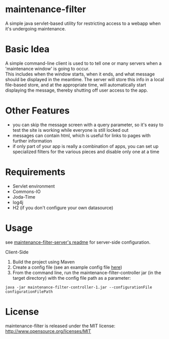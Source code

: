 maintenance-filter
==================

A simple java servlet-based utility for restricting access to a webapp when it's undergoing maintenance.


Basic Idea
==========
A simple command-line client is used to to tell one or many servers when a 'maintenance window' is going to occur.  
This includes when the window starts, when it ends, and what message should be displayed in the meantime.  The 
server will store this info in a local file-based store, and at the appropriate time, will automatically start 
displaying the message, thereby shutting off user access to the app.


Other Features
==============
* you can skip the message screen with a query parameter, so it's easy to test the site is working while everyone
  is still locked out
* messages can contain html, which is useful for links to pages with further information
* if only part of your app is really a combination of apps, you can set up specialized filters for the various pieces 
  and disable only one at a time


Requirements
============
* Servlet environment
* Commons-IO
* Joda-Time
* log4j
* H2 (if you don't configure your own datasource)

Usage
=====
see [maintenance-filter-server's readme](/maintenance-filter-server/README.md) for server-side configuration.

Client-Side
1) Build the project using Maven
2) Create a config file (see an example config file [here](/maintenance-filter-controller/src/test/resources/maintenanceWindowUpdate.yml))
3) From the command line, run the maintenance-filter-controller jar (in the target directory) with the config file path as a parameter:
````
java -jar maintenance-filter-controller-1.jar --configurationFile configurationFilePath
````


License
=======
maintenance-filter is released under the MIT license:  http://www.opensource.org/licenses/MIT


